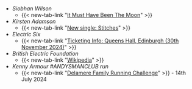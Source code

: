 #
- _Siobhan Wilson_
  - {{< new-tab-link "[It Must Have Been The Moon](https://www.youtube.com/watch?v=AyC-VbcO0Z0)" >}}
- _Kirsten Adamson_
  - {{< new-tab-link "[New single: Stitches](https://kirstenadamson.ffm.to/stitches)" >}}
- _Electric Six_
  - {{< new-tab-link "[Ticketing Info: Queens Hall, Edinburgh (30th November 2024)](https://www.thequeenshall.net/whats-on/electric-six)" >}}
- _British Electric Foundation_
  - {{< new-tab-link "[Wikipedia](https://en.wikipedia.org/wiki/British_Electric_Foundation)" >}}
- _Kenny Armour #ANDYSMANCLUB run_
    - {{< new-tab-link "[Delamere Family Running Challenge](https://www.atwevents.co.uk/e/andysmanclub-family-running-challenge-delamere-2024-10087)" >}} - 14th July 2024
